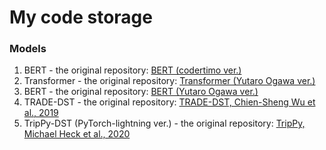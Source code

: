 # My code storage
### Models
1. BERT - the original repository: [BERT (codertimo ver.)](https://github.com/codertimo/BERT-pytorch)
2. Transformer - the original repository: [Transformer (Yutaro Ogawa ver.)](https://github.com/YutaroOgawa/pytorch_advanced)
3. BERT - the original repository: [BERT (Yutaro Ogawa ver.)](https://github.com/YutaroOgawa/pytorch_advanced)
4. TRADE-DST - the original repository: [TRADE-DST, Chien-Sheng Wu et al., 2019](https://github.com/jasonwu0731/trade-dst)
5. TripPy-DST (PyTorch-lightning ver.) - the original repository: [TripPy, Michael Heck et al., 2020](https://gitlab.cs.uni-duesseldorf.de/general/dsml/trippy-public)
